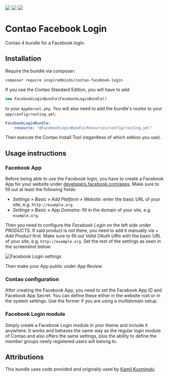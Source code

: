 [![](https://img.shields.io/maintenance/yes/2017.svg)](https://github.com/inspiredminds/contao-facebook-login)
[![](https://img.shields.io/packagist/v/inspiredminds/contao-facebook-login.svg)](https://packagist.org/packages/inspiredminds/contao-facebook-login)
[![](https://img.shields.io/packagist/dt/inspiredminds/contao-facebook-login.svg)](https://packagist.org/packages/inspiredminds/contao-facebook-login)

Contao Facebook Login
=====================

Contao 4 bundle for a Facebook login.

## Installation

Require the bundle via composer:
```
composer require inspiredminds/contao-facebook-login
```
If you use the Contao Standard Edition, you will have to add
```php
new FacebookLoginBundle\FacebookLoginBundle()
```
to your `AppKernel.php`. You will also need to add the bundle's routes to your `app/config/routing.yml`:
```yaml
FacebookLoginBundle:
    resource: "@FacebookLoginBundle/Resources/config/routing.yml"
```
Then execute the Contao Install Tool (regardless of which edition you use). 

## Usage instructions

### Facebook App

Before being able to use the Facebook login, you have to create a Facebook App for your website under [developers.facebook.com/apps](https://developers.facebook.com/apps). Make sure to fill out at least the following fields:

* _Settings_ » _Basic_ » _Add Platform_ » _Website_: enter the basic URL of your site, e.g. `http://example.org`.
* _Settings_ » _Basic_ » _App Domains_: fill in the domain of your site, e.g. `example.org`.

Then you need to configure the _Facebook Login_ on the left side under _PRODUCTS_. If said product is not there, you need to add it manually via _+ Add Product_ first. Make sure to fill out _Valid OAuth URIs_ with the basic URL of your site, e.g. `http://example.org`. Set the rest of the settings as seen in the screenshot below:

![Facebook Login settings](https://github.com/inspiredminds/contao-facebook-login/raw/master/facebook-login-settings.png)

Then make your App public under _App Review_.

### Contao configuration

After creating the Facebook App, you need to set the Facebook App ID and Facebook App Secret. You can define these either in the website root or in the system settings. Use the former if you are using a multidomain setup.

### Facebook Login module

Simply create a Facebook Login module in your theme and include it anywhere. It works and behaves the same way as the regular login module of Contao and also offers the same settings, plus the ability to define the member groups newly registered users will belong to.

## Attributions

This bundle uses code provided and originally used by [Kamil Kuzminski](https://github.com/qzminski).
